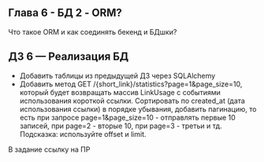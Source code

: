 ## Глава 6 - БД 2 - ORM?
Что такое ORM и как соединять бекенд и БДшки?

## ДЗ 6 — Реализация БД
- Добавить таблицы из предыдущей ДЗ через SQLAlchemy
- Добавить метод GET /{short_link}/statistics?page=1&page_size=10, который будет возвращать массив LinkUsage с событиями использования короткой ссылки. Сортировать по created_at (дата использования ссылки) в порядке убывания, добавить пагинацию, то есть при запросе page=1&page_size=10 - отправлять первые 10 записей, при page=2 - вторые 10, при page=3 - третьи и тд. Подсказка: используйте offset и limit.

В задание ссылку на ПР
